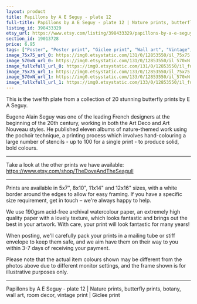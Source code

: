 ```yaml
---
layout: product
title: Papillons by A E Seguy - plate 12 
full-title: Papillons by A E Seguy - plate 12 | Nature prints, butterfly prints, botany, wall art, room decor, vintage print | Giclee print
listing_id: 398433329
etsy_url: https://www.etsy.com/listing/398433329/papillons-by-a-e-seguy-plate-12-nature?utm_source=thedoveandtheseagull&utm_medium=api&utm_campaign=api
section_id: 19013728
price: 6.95
tags: ["Poster", "Poster print", "Giclee print", "Wall art", "Vintage", "Watercolour", "Nature", "Botanical art", "Wildlife", "Nature print", "Butterfly print", "Butterfly art", "Butterfly poster"]
image_75x75_url_0: https://img0.etsystatic.com/131/0/12853550/il_75x75.985273900_8brd.jpg
image_570xN_url_0: https://img0.etsystatic.com/131/0/12853550/il_570xN.985273900_8brd.jpg
image_fullxfull_url_0: https://img0.etsystatic.com/131/0/12853550/il_fullxfull.985273900_8brd.jpg
image_75x75_url_1: https://img0.etsystatic.com/133/0/12853550/il_75x75.985273984_p630.jpg
image_570xN_url_1: https://img0.etsystatic.com/133/0/12853550/il_570xN.985273984_p630.jpg
image_fullxfull_url_1: https://img0.etsystatic.com/133/0/12853550/il_fullxfull.985273984_p630.jpg
---
```

This is the twelfth plate from a collection of 20 stunning butterfly prints by E A Seguy.

Eugene Alain Seguy was one of the leading French designers at the beginning of the 20th century, working in both the Art Deco and Art Nouveau styles. He published eleven albums of nature-themed work using the pochoir technique, a printing process which involves hand-colouring a large number of stencils - up to 100 for a single print -  to produce solid, bold colours.

---

Take a look at the other prints we have available: https://www.etsy.com/shop/TheDoveAndTheSeagull

---

Prints are available in 5x7&quot;, 8x10&quot;, 11x14&quot; and 12x16&quot; sizes, with a white border around the edges to allow for easy framing. If you have a specific size requirement, get in touch – we&#39;re always happy to help.

We use 190gsm acid-free archival watercolour paper, an extremely high quality paper with a lovely texture, which looks fantastic and brings out the best in your artwork. With care, your print will look fantastic for many years!

When posting, we&#39;ll carefully pack your prints in a mailing tube or stiff envelope to keep them safe, and we aim have them on their way to you within 3-7 days of receiving your payment.

Please note that the actual item colours shown may be different from the photos above due to different monitor settings, and the frame shown is for illustrative purposes only.

---

Papillons by A E Seguy - plate 12 | Nature prints, butterfly prints, botany, wall art, room decor, vintage print | Giclee print
